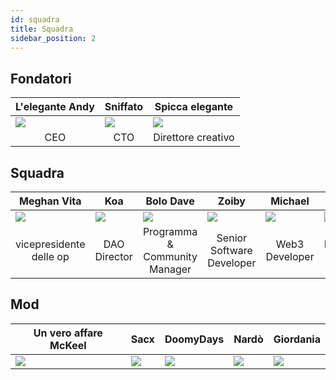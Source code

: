 ```yaml
---
id: squadra
title: Squadra
sidebar_position: 2
---
```


## Fondatori

| L'elegante Andy              | Sniffato                     | Spicca elegante                             |
| ---------------------------- | ---------------------------- | ------------------------------------------- |
| ![](/img/NiftyAndy.png)      | ![](/img/snarfy.png)         | ![](/img/NiftySpike.png)                    |
| <div align="center">CEO | <div align="center">CTO | <div align="center">Direttore creativo |

## Squadra

| Meghan Vita                                      | Koa                                   | Bolo Dave                                              | Zoiby                                              | Michael                                 | Jeppe                                      |
| ------------------------------------------------ | ------------------------------------- | ------------------------------------------------------ | -------------------------------------------------- | --------------------------------------- | ------------------------------------------ |
| ![](/img/NiftyMorgan.png)                        | ![](/img/koa.png)                     | ![](/img/bolo.png)                                     | ![](/img/zoiby.png)                                | ![](/img/NiftyMichael.png)              | ![](/img/jeppe.png)                        |
| <div align="center">vicepresidente delle op | <div align="center">DAO Director | <div align="center">Programma & Community Manager | <div align="center">Senior Software Developer | <div align="center">Web3 Developer | <div align="center">Marketing Manager |

## Mod

| Un vero affare McKeel  | Sacx               | DoomyDays           | Nardò              | Giordania            |
| ---------------------- | ------------------ | ------------------- | ------------------ | -------------------- |
| ![](/img/realdeal.png) | ![](/img/sacx.png) | ![](/img/doomy.png) | ![](/img/nard.png) | ![](/img/jordan.png) |
